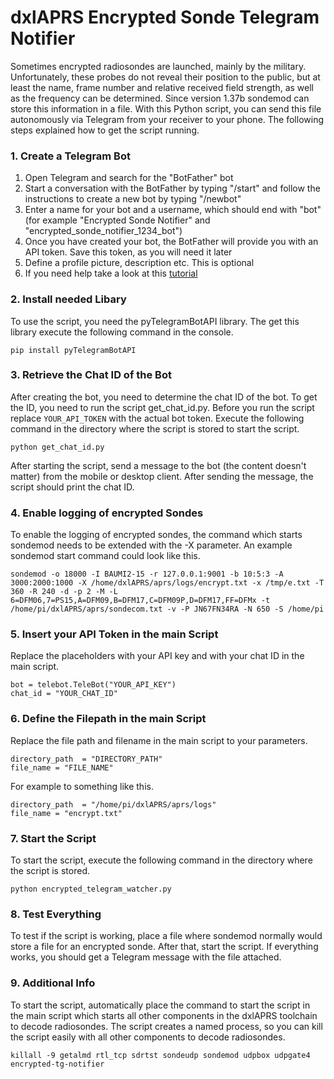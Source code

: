 # dxlAPRS Encrypted Sonde Telegram Notifier
Sometimes encrypted radiosondes are launched, mainly by the military. Unfortunately, these probes do not reveal their position to the public, but at least the name, frame number and relative received field strength, as well as the frequency can be determined. Since version 1.37b sondemod can store this information in a file. With this Python script, you can send this file autonomously via Telegram from your receiver to your phone. The following steps explained how to get the script running.

### 1. Create a Telegram Bot
1. Open Telegram and search for the "BotFather" bot
2. Start a conversation with the BotFather by typing "/start" and follow the instructions to create a new bot by typing "/newbot"
3. Enter a name for your bot and a username, which should end with "bot" (for example "Encrypted Sonde Notifier" and "encrypted_sonde_notifier_1234_bot")
4. Once you have created your bot, the BotFather will provide you with an API token. Save this token, as you will need it later
5. Define a profile picture, description etc. This is optional
5. If you need help take a look at this [tutorial](https://youtu.be/aNmRNjME6mE)

### 2. Install needed Libary
To use the script, you need the pyTelegramBotAPI library. The get this library execute the following command in the console.
```
pip install pyTelegramBotAPI
```

### 3. Retrieve the Chat ID of the Bot
After creating the bot, you need to determine the chat ID of the bot. To get the ID, you need to run the script get_chat_id.py. Before you run the script replace ```YOUR_API_TOKEN``` with the actual bot token. Execute the following command in the directory where the script is stored to start the script.
```
python get_chat_id.py
```
After starting the script, send a message to the bot (the content doesn't matter) from the mobile or desktop client. After sending the message, the script should print the chat ID.

### 4. Enable logging of encrypted Sondes
To enable the logging of encrypted sondes, the command which starts sondemod needs to be extended with the -X <filename> parameter. An example sondemod start command could look like this.
```
sondemod -o 18000 -I BAUMI2-15 -r 127.0.0.1:9001 -b 10:5:3 -A 3000:2000:1000 -X /home/dxlAPRS/aprs/logs/encrypt.txt -x /tmp/e.txt -T 360 -R 240 -d -p 2 -M -L 6=DFM06,7=PS15,A=DFM09,B=DFM17,C=DFM09P,D=DFM17,FF=DFMx -t /home/pi/dxlAPRS/aprs/sondecom.txt -v -P JN67FN34RA -N 650 -S /home/pi
```

### 5. Insert your API Token in the main Script
Replace the placeholders with your API key and with your chat ID in the main script.
```
bot = telebot.TeleBot("YOUR_API_KEY")
chat_id = "YOUR_CHAT_ID"
```

### 6. Define the Filepath in the main Script
Replace the file path and filename in the main script to your parameters.
```
directory_path  = "DIRECTORY_PATH"
file_name = "FILE_NAME"
```
For example to something like this.
```
directory_path  = "/home/pi/dxlAPRS/aprs/logs"
file_name = "encrypt.txt"
```
### 7. Start the Script
To start the script, execute the following command in the directory where the script is stored.
```
python encrypted_telegram_watcher.py
```

### 8. Test Everything
To test if the script is working, place a file where sondemod normally would store a file for an encrypted sonde. After that, start the script. If everything works, you should get a Telegram message with the file attached.

### 9. Additional Info
To start the script, automatically place the command to start the script in the main script which starts all other components in the dxlAPRS toolchain to decode radiosondes. The script creates a named process, so you can kill the script easily with all other components to decode radiosondes.
```
killall -9 getalmd rtl_tcp sdrtst sondeudp sondemod udpbox udpgate4 encrypted-tg-notifier
```